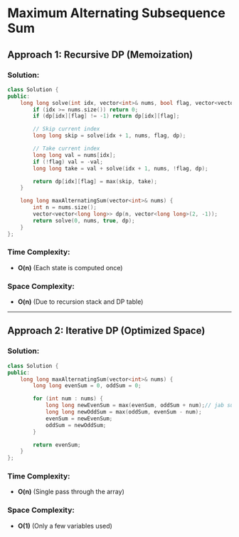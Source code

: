 # Maximum Alternating Subsequence Sum

## Approach 1: Recursive DP (Memoization)

### Solution:
```cpp
class Solution {
public:
    long long solve(int idx, vector<int>& nums, bool flag, vector<vector<long long>>& dp) {
        if (idx >= nums.size()) return 0;
        if (dp[idx][flag] != -1) return dp[idx][flag];

        // Skip current index
        long long skip = solve(idx + 1, nums, flag, dp);

        // Take current index
        long long val = nums[idx];
        if (!flag) val = -val;
        long long take = val + solve(idx + 1, nums, !flag, dp);

        return dp[idx][flag] = max(skip, take);
    }

    long long maxAlternatingSum(vector<int>& nums) {
        int n = nums.size();
        vector<vector<long long>> dp(n, vector<long long>(2, -1));
        return solve(0, nums, true, dp);
    }
};
```

### Time Complexity:
- **O(n)** (Each state is computed once)

### Space Complexity:
- **O(n)** (Due to recursion stack and DP table)

---

## Approach 2: Iterative DP (Optimized Space)

### Solution:
```cpp
class Solution {
public:
    long long maxAlternatingSum(vector<int>& nums) {
        long long evenSum = 0, oddSum = 0;

        for (int num : nums) {
            long long newEvenSum = max(evenSum, oddSum + num);// jab subsequence even length ka hoga to add hoga [4(+),2(-)]+(this will always added)
            long long newOddSum = max(oddSum, evenSum - num);
            evenSum = newEvenSum;
            oddSum = newOddSum;
        }

        return evenSum;
    }
};
```

### Time Complexity:
- **O(n)** (Single pass through the array)

### Space Complexity:
- **O(1)** (Only a few variables used)
